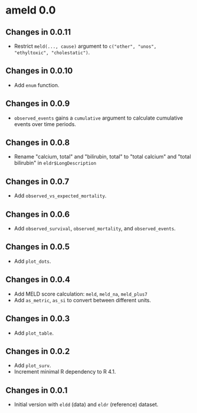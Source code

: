 # ameld 0.0

## Changes in 0.0.11

- Restrict `meld(..., cause)` argument to
  `c("other", "unos", "ethyltoxic", "cholestatic")`.

## Changes in 0.0.10

- Add `enum` function.

## Changes in 0.0.9

- `observed_events` gains a `cumulative` argument to calculate cumulative
  events over time periods.

## Changes in 0.0.8

- Rename "calcium, total" and "bilirubin, total" to
  "total calcium" and "total bilirubin" in `eldr$LongDescription`

## Changes in 0.0.7

- Add `observed_vs_expected_mortality`.

## Changes in 0.0.6

- Add `observed_survival`, `observed_mortality`, and `observed_events`.

## Changes in 0.0.5

- Add `plot_dots`.

## Changes in 0.0.4

- Add MELD score calculation: `meld`, `meld_na`, `meld_plus7`
- Add `as_metric`, `as_si` to convert between different units.

## Changes in 0.0.3

- Add `plot_table`.

## Changes in 0.0.2

- Add `plot_surv`.
- Increment minimal R dependency to R 4.1.

## Changes in 0.0.1

- Initial version with `eldd` (data) and `eldr` (reference) dataset.
